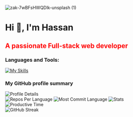 ![zak-7wBFsHWQDlk-unsplash (1)](https://github.com/user-attachments/assets/8b3accc5-8be2-45e0-bac9-7e21e3348ca3)

<h1 align="left">Hi 👋, I'm Hassan</h1>
<h2 align="left" style="color: red">A passionate Full-stack web developer</h2>

<h3 align="left">Languages and Tools:</h3>

<div align="left">
  <a href="https://skillicons.dev/icons?i=html,css,tailwind,js,react,firebase,express,nodejs,mongodb,nextjs,c,cpp,java,figma,git,github,vscode,vercel&theme=dark" align="left">
    <img src="https://skillicons.dev/icons?i=html,css,tailwind,js,react,firebase,express,nodejs,mongodb,nextjs,c,cpp,java,figma,git,github,vscode,vercel&theme=dark" alt="My Skills">
  </a>
</div>
 
<h3 align="left">My GitHub profile summary</h3>

<div align="left">
  <img src="https://github-profile-summary-cards.vercel.app/api/cards/profile-details?username=devalienbrain&theme=2077" alt="Profile Details">
</div>



<div align="left">
  <img src="https://github-profile-summary-cards.vercel.app/api/cards/repos-per-language?username=devalienbrain&theme=2077" alt="Repos Per Language">
  <img src="http://github-profile-summary-cards.vercel.app/api/cards/most-commit-language?username=devalienbrain&theme=2077" alt="Most Commit Language">
  <img src="http://github-profile-summary-cards.vercel.app/api/cards/stats?username=devalienbrain&theme=2077" alt="Stats">
  <img src="http://github-profile-summary-cards.vercel.app/api/cards/productive-time?username=devalienbrain&theme=2077" alt="Productive Time">
</div>

<div align="left">
 <img src="https://github-readme-streak-stats.herokuapp.com?user=devalienbrain&theme=2077" alt="GitHub Streak"> 
</div>


